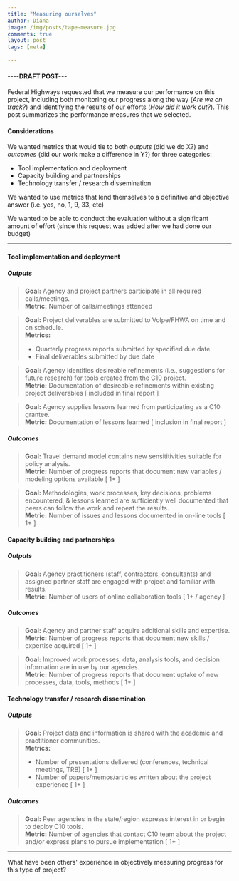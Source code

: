 ```yaml
---
title: "Measuring ourselves"
author: Diana
image: /img/posts/tape-measure.jpg
comments: true
layout: post
tags: [meta]

---
```


#### ----DRAFT POST---

Federal Highways requested that we measure our performance on this project, including both monitoring our progress along the way (*Are we on track?*) and identifying the results of our efforts (*How did it work out?*).  This post summarizes the performance measures that we selected.

#### Considerations

We wanted metrics that would tie to both *outputs* (did we do X?) and *outcomes* 
(did our work make a difference in Y?) for three categories:

* Tool implementation and deployment
* Capacity building and partnerships
* Technology transfer / research dissemination

We wanted to use metrics that lend themselves to a definitive and objective answer (i.e. yes, no, 1, 9, 33, etc) 

We wanted to be able to conduct the evaluation without a significant amount of effort (since 
this request was added after we had done our budget)

<!--break-->

---

#### Tool implementation and deployment

##### Outputs
> **Goal:** Agency and project partners participate in all required calls/meetings.  
> **Metric:** Number of calls/meetings attended  
  
> **Goal:** Project deliverables are submitted to Volpe/FHWA on time and on schedule.  
> **Metrics:**
>
> * Quarterly progress reports submitted by specified due date
> * Final deliverables submitted by due date
  
> **Goal:** Agency identifies desireable refinements (i.e., suggestions for future research) for tools created from the C10 project.  
> **Metric:** Documentation of desireable refinements within existing project deliverables [ included in final report ]  
  
> **Goal:** Agency supplies lessons learned from participating as a C10 grantee.  
> **Metric:** Documentation of lessons learned [ inclusion in final report ] 

##### Outcomes

> **Goal:** Travel demand model contains new sensititivities suitable for policy analysis.  
> **Metric:** Number of progress reports that document new variables / modeling options available [ 1+ ]  
  
> **Goal:** Methodologies, work processes, key decisions, problems encountered, & lessons 
learned are sufficiently well documented that peers can follow the work and repeat the results.   
> **Metric:** Number of issues and lessons documented in on-line tools [ 1+ ]   

#### Capacity building and partnerships

##### Outputs

> **Goal:** Agency practitioners (staff, contractors, consultants) and assigned partner staff 
> are engaged with project and familiar with results.  
> **Metric:** Number of users of online collaboration tools [ 1+ / agency ]

##### Outcomes
  
> **Goal:** Agency and partner staff acquire additional skills and expertise.  
> **Metric:** Number of progress reports that document new skills / expertise acquired [ 1+ ]
  
> **Goal:** Improved work processes, data, analysis tools, and decision information are in use by our agencies.  
> **Metric:** Number of progress reports that document uptake of new processes, data, tools, methods [ 1+ ]

#### Technology transfer / research dissemination

##### Outputs
  
> **Goal:** Project data and information is shared with the academic and practitioner communities.   
> **Metrics:**  
>
> * Number of presentations delivered (conferences, technical meetings, TRB) [ 1+ ]
> * Number of papers/memos/articles written about the project experience  [ 1+ ] 

##### Outcomes
> **Goal:** Peer agencies in the state/region expresss interest in or begin to deploy C10 tools.  
> **Metric:** Number of agencies that contact C10 team about the project and/or express plans 
to pursue implementation   [ 1+ ] 

---

What have been others' experience in objectively measuring progress for this type of project?
